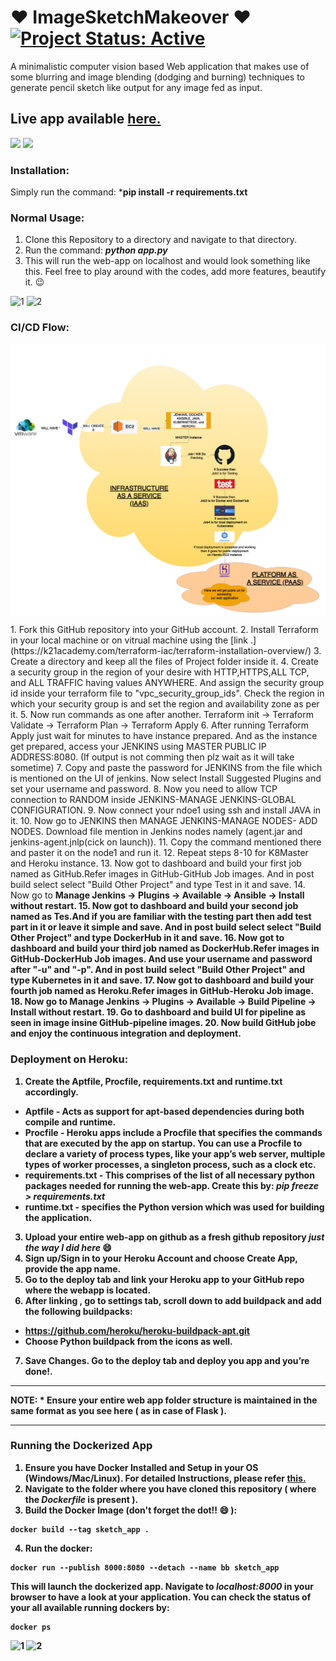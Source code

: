 # :heart: ImageSketchMakeover :heart: [![Project Status: Active](https://www.repostatus.org/badges/latest/active.svg)](https://www.repostatus.org/#active)

A minimalistic computer vision based Web application that makes use of some blurring and image blending (dodging and burning) techniques to generate pencil sketch like output for any image fed as input.
## Live app available [here.](https://imagesketchmakeover.herokuapp.com/)

![](https://user-images.githubusercontent.com/29462447/90712398-92a35f80-e2c0-11ea-8fe2-031a7e67a0bc.jpg)
![](https://user-images.githubusercontent.com/29462447/90712401-946d2300-e2c0-11ea-8312-b44e033bb413.jpg)


### Installation:
Simply run the command: ***pip install -r requirements.txt** 

### Normal Usage:
1. Clone this Repository to a directory and navigate to that directory.
2. Run the command: ***python app.py***
3. This will run the web-app on localhost and would look something like this. Feel free to play around with the codes, add more features, beautify it. :wink:

![1](https://user-images.githubusercontent.com/29462447/90712408-959e5000-e2c0-11ea-876f-db71875fe0bd.png)
![2](https://user-images.githubusercontent.com/29462447/90712409-9636e680-e2c0-11ea-9b82-a7848403d54c.png)

### CI/CD Flow:
<p align="center">
<img src="Final Diagram.drawio (1).png" width="900" title="CI/CD Pipeline" align="center">
</p>
1. Fork this GitHub repository into your GitHub account.
2. Install Terraform in your local machine or on vitrual machine using the [link .](https://k21academy.com/terraform-iac/terraform-installation-overview/)
3. Create a directory and keep all the files of Project folder inside it.
4. Create a security group in the region of your desire with HTTP,HTTPS,ALL TCP, and ALL TRAFFIC having values ANYWHERE. And assign the security group id inside your terraform file to "vpc_security_group_ids". Check the region in which your security group is and set the region and availability zone as per it.
5. Now run commands as one after another. Terraform init -> Terraform Validate -> Terraform Plan -> Terraform Apply
6. After running Terraform Apply just wait for minutes to have instance prepared. And as the instance get prepared, access your JENKINS using MASTER PUBLIC IP ADDRESS:8080. (If output is not comming then plz wait as it will take sometime)
7. Copy and paste the password for JENKINS from the file which is mentioned on the UI of jenkins. Now select Install Suggested Plugins and set your username and password.
8.  Now you need to allow TCP connection to RANDOM inside JENKINS-MANAGE JENKINS-GLOBAL CONFIGURATION.
9.  Now connect your ndoe1 using ssh and install JAVA in it.
10. Now go to JENKINS then MANAGE JENKINS-MANAGE NODES- ADD NODES. Download file mention in Jenkins nodes namely (agent.jar and jenkins-agent.jnlp(cick on launch)).
11. Copy the command mentioned there and paster it on the node1 and run it.
12. Repeat steps 8-10 for K8Master and Heroku instance.
13. Now got to dashboard and build your first job named as GitHub.Refer images in GitHub-GitHub Job images. And in post build select select "Build Other Project" and type Test in it and save.
14. Now go to <b> Manage Jenkins -> Plugins -> Available -> Ansible -> Install without restart.
15. Now got to dashboard and build your second job named as Tes.And if you are familiar with the testing part then add test part in it or leave it simple and save. And in post build select select "Build Other Project" and type DockerHub in it and save.
16. Now got to dashboard and build your third job named as DockerHub.Refer images in GitHub-DockerHub Job images. And use your username and password after "-u" and "-p". And in post build select "Build Other Project" and type Kubernetes in it and save.
17. Now got to dashboard and build your fourth job named as Heroku.Refer images in GitHub-Heroku Job image.
18. Now go to <b> Manage Jenkins -> Plugins -> Available -> Build Pipeline -> Install without restart.
19. Go to dashboard and build UI for pipeline as seen in image insine GitHub-pipeline images.
20. Now build GitHub jobe and enjoy the continuous integration and deployment.
 

### Deployment on Heroku:
1. Create the **Aptfile**, **Procfile**, **requirements.txt** and **runtime.txt** accordingly.
  * **Aptfile** - Acts as support for apt-based dependencies during both compile and runtime.
  * **Procfile** - Heroku apps include a Procfile that specifies the commands that are executed by the app on startup. You can use a Procfile to declare a variety of process types, like your app’s web server, multiple types of worker processes, a singleton process, such as a clock etc.
  * **requirements.txt** - This comprises of the list of all necessary python packages needed for running the web-app. Create this by: ***pip freeze > requirements.txt***
  * **runtime.txt** - specifies the Python version which was used for building the application.

3. Upload your entire web-app on github as a fresh github repository ___just the way I did here___ :smile:
4. Sign up/Sign in to your Heroku Account and choose **Create App**, provide the **app name**.
5. Go to the **deploy** tab and link your Heroku app to your GitHub repo where the webapp is located.
6. After linking , go to settings tab, scroll down to add buildpack and add the following buildpacks:
  * https://github.com/heroku/heroku-buildpack-apt.git
  * Choose **Python** buildpack from the icons as well.

7. **Save Changes.** Go to the deploy tab and deploy you app and you’re done!.

<hr>
<b>NOTE:</b>
 *  Ensure your entire web app folder structure is maintained in the same format as you see here ( as in case of Flask ).
<hr>

### Running the Dockerized App
1. Ensure you have Docker Installed and Setup in your OS (Windows/Mac/Linux). For detailed Instructions, please refer [this.](https://docs.docker.com/engine/install/)
2. Navigate to the folder where you have cloned this repository ( where the ***Dockerfile*** is present ).
3. Build the Docker Image (don't forget the dot!! :smile: ): 
```
docker build --tag sketch_app .
```
4. Run the docker:
```
docker run --publish 8000:8080 --detach --name bb sketch_app
```

This will launch the dockerized app. Navigate to ***localhost:8000*** in your browser to have a look at your application. You can check the status of your all available running dockers by:
```
docker ps
```
![1](https://user-images.githubusercontent.com/29462447/99376234-af185d80-28ea-11eb-88b2-8fd45c13d078.png)
![2](https://user-images.githubusercontent.com/29462447/99376238-b0498a80-28ea-11eb-9141-49e8845444ae.png)
